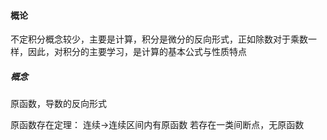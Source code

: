 #### 概论
不定积分概念较少，主要是计算，积分是微分的反向形式，正如除数对于乘数一样，因此，对积分的主要学习，是计算的基本公式与性质特点

##### 概念
原函数，导数的反向形式


原函数存在定理：
连续->连续区间内有原函数
若存在一类间断点，无原函数

##### 